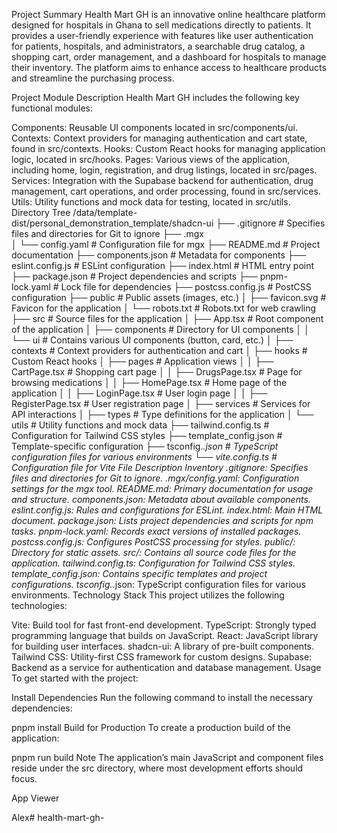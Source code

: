 Project Summary
Health Mart GH is an innovative online healthcare platform designed for hospitals in Ghana to sell medications directly to patients. It provides a user-friendly experience with features like user authentication for patients, hospitals, and administrators, a searchable drug catalog, a shopping cart, order management, and a dashboard for hospitals to manage their inventory. The platform aims to enhance access to healthcare products and streamline the purchasing process.

Project Module Description
Health Mart GH includes the following key functional modules:

Components: Reusable UI components located in src/components/ui.
Contexts: Context providers for managing authentication and cart state, found in src/contexts.
Hooks: Custom React hooks for managing application logic, located in src/hooks.
Pages: Various views of the application, including home, login, registration, and drug listings, located in src/pages.
Services: Integration with the Supabase backend for authentication, drug management, cart operations, and order processing, found in src/services.
Utils: Utility functions and mock data for testing, located in src/utils.
Directory Tree
/data/template-dist/personal_demonstration_template/shadcn-ui
├── .gitignore                        # Specifies files and directories for Git to ignore
├── .mgx                              
│   └── config.yaml                   # Configuration file for mgx
├── README.md                         # Project documentation
├── components.json                   # Metadata for components
├── eslint.config.js                  # ESLint configuration
├── index.html                        # HTML entry point
├── package.json                      # Project dependencies and scripts
├── pnpm-lock.yaml                    # Lock file for dependencies
├── postcss.config.js                 # PostCSS configuration
├── public                            # Public assets (images, etc.)
│   ├── favicon.svg                   # Favicon for the application
│   └── robots.txt                    # Robots.txt for web crawling
├── src                               # Source files for the application
│   ├── App.tsx                       # Root component of the application
│   ├── components                    # Directory for UI components
│   │   └── ui                        # Contains various UI components (button, card, etc.)
│   ├── contexts                      # Context providers for authentication and cart
│   ├── hooks                         # Custom React hooks
│   ├── pages                         # Application views
│   │   ├── CartPage.tsx              # Shopping cart page
│   │   ├── DrugsPage.tsx             # Page for browsing medications
│   │   ├── HomePage.tsx              # Home page of the application
│   │   ├── LoginPage.tsx             # User login page
│   │   ├── RegisterPage.tsx          # User registration page
│   ├── services                      # Services for API interactions
│   ├── types                         # Type definitions for the application
│   └── utils                         # Utility functions and mock data
├── tailwind.config.ts                # Configuration for Tailwind CSS styles
├── template_config.json              # Template-specific configuration
├── tsconfig.*.json                   # TypeScript configuration files for various environments
└── vite.config.ts                    # Configuration file for Vite
File Description Inventory
.gitignore: Specifies files and directories for Git to ignore.
.mgx/config.yaml: Configuration settings for the mgx tool.
README.md: Primary documentation for usage and structure.
components.json: Metadata about available components.
eslint.config.js: Rules and configurations for ESLint.
index.html: Main HTML document.
package.json: Lists project dependencies and scripts for npm tasks.
pnpm-lock.yaml: Records exact versions of installed packages.
postcss.config.js: Configures PostCSS processing for styles.
public/: Directory for static assets.
src/: Contains all source code files for the application.
tailwind.config.ts: Configuration for Tailwind CSS styles.
template_config.json: Contains specific templates and project configurations.
tsconfig.*.json: TypeScript configuration files for various environments.
Technology Stack
This project utilizes the following technologies:

Vite: Build tool for fast front-end development.
TypeScript: Strongly typed programming language that builds on JavaScript.
React: JavaScript library for building user interfaces.
shadcn-ui: A library of pre-built components.
Tailwind CSS: Utility-first CSS framework for custom designs.
Supabase: Backend as a service for authentication and database management.
Usage
To get started with the project:

Install Dependencies
Run the following command to install the necessary dependencies:

pnpm install
Build for Production
To create a production build of the application:

pnpm run build
Note
The application’s main JavaScript and component files reside under the src directory, where most development efforts should focus.

App Viewer

Alex# health-mart-gh-

